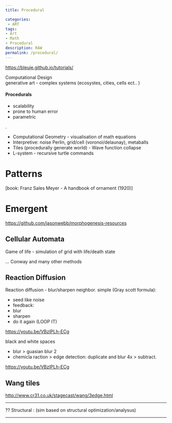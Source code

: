 ```yaml
---
title: Procedural

categories:
 - ART
tags:
- Art
- Math
- Procedural
description: RAW
permalink: /procedural/
---
```











https://bleuje.github.io/tutorials/

Computational Design    
generative art -  complex systems (ecosystes, cities, cells ect.. )  


#### Procedurals
- scalability
- prone to human error
- parametric

.
- Computational Geometry - visualisation of math equations
- Interpretive: noise Perlin, grid/cell (voronoi/delaunay), metaballs
- Tiles (procedurally generate world) - Wave function collapse
- L-system - recursive turtle commands

# Patterns

[book: Franz Sales Meyer - A handbook of ornament (1920)]  





# Emergent

https://github.com/jasonwebb/morphogenesis-resources






## Cellular Automata
Game of life - simulation of grid with life/death state

...
Conway and many other methods

## Reaction Diffusion
Reaction diffusion - blur/sharpen neighbor.
simple (Gray scott formula):
- seed like noise
- feedback:
- blur
- sharpen
- do it again (LOOP IT)

https://youtu.be/VBzIPLh-ECg


black and white spaces
- blur > guasian blur 2
- chemicla raction > edge detection:  duplicate and blur 4x > subtract.

https://youtu.be/VBzIPLh-ECg

## Wang tiles

http://www.cr31.co.uk/stagecast/wang/3edge.html



---


?? Structural : (sim based on structural optimization/analysus)

------      
